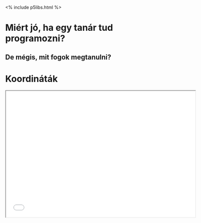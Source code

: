 <% include p5libs.html %>

# Miért jó, ha egy tanár tud programozni?

## De mégis, mit fogok megtanulni?

# Koordináták

<iframe width="600" height="400" src="demos/coordinates.html"></src>

# Rajzoljunk!

Kattints a play gombra! Ezzel lefuttatjuk a baloldalon látható programot.

<script type="text/p5">
function setup() {
  createCanvas(200, 200);
}

function draw() {
  background("lightgreen");
  circle(100,100,50);
}
</script>

Ha minden jól megy, egy fehér kört látsz világoszöld háttér előtt. Nézzük meg, hogyan működik ez a program:

- Két "függvényt" (a programozásban ez kicsit mást jelent, mint a matekban) hoztunk létre, a `setup` és a `draw` függvényeket.
- Amikor a play gombra kattintottál, a p5 először lefuttatja a `setup` függvényt. Ez egyetlen utasítást tartalmaz: a `createCanvas(200,200);` létrehoz egy 200 pixel szélességű és 200 pixel hosszúságú "vásznat", erre fog a program a továbbiakban rajzolni.
- A `setup` függvény után a `draw` függvény fut le. Itt két utasítás van: Az első az egész hátteret beszínezi kék színre. A második utasítás egy kört rajzol a megadott paraméterek alapján. Kört a

```javascript
circle(x, y, d);
```

paranccsal rajzolhatunk, ahol `x` és `y` a kör középpontjának koordinátái, `d` pedig a kör átmérője.

Feladat: Változtasd meg a fenti programot úgy, hogy nagyobb kört rajzoljon. Ha átírtad a megfelelő utasítást, ismét kattints a Play gombra!

### Színezzünk

A `fill` utasítással a kitöltőszínt változtathatjuk meg. A kitöltőszín megmarad, amíg ismét meg nem változtatjuk.
Például rajzolhatunk egy kokárdát:

<script type="text/p5">
function setup() {
  createCanvas(200, 200);
}

function draw() {
  background("lightblue");
  fill("red");
  circle(100,100,90);
  fill("white");
  circle(100,100,60);
  fill("green");
  circle(100,100,30);
}
</script>

Kérdés: Miért fontos, hogy pont ebben a sorrendben legyenek az utasítások? Mi történne, ha megváltoztatnánk? _Próbáld ki!_

# Rajzolj vonalat

Vonalat rajzolhatunk a `line` utasítással:

```javascript
line(x1, y1, x2, y2);
```

ahol x1 és y1 a kezdő-, x2 és y2 pedig a végpont koordinátái.

# Végső megmérettetés: rajzoljuk hóembert!

<script type="text/p5">
    function setup() {
    createCanvas(300, 400);
    }

    function draw() {
    background("red");
    }
</script>

Módosítsd a fenti kódot úgy, hogy az egy hóembert rajzoljon. Ez a hóember:

- Világos vagy sötétkék háttér előtt
- Legalább 3, különböző nagyságú körből álljon
- Legyen legalább egy kör más színű, mint a többiek
- Talajon álljon (legyen alatta egy vonal)
- Lehetsz kreatív! ;)

A megoldásotokat (a kódot) másoljátok ki és a Google Classroomon keresztül küldjétek el!

